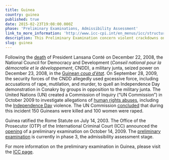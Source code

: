 ```yaml
---
title: Guinea
country: guinea
published: true
date: 2015-02-23T19:08:00.000Z
phase: 'Preliminary Examinations, Admissibility Assessment'
link_to_more_information: 'http://www.icc-cpi.int/en_menus/icc/structure%20of%20the%20court/office%20of%20the%20prosecutor/comm%20and%20ref/pe-ongoing/guinea/Pages/guinea.aspx'
description: This Preliminary Examination concern violent crackdowns on demonstrations by groups in opposition to the military junta in charge of Guinea. The Preliminary Examination is currently in the Admissibility Assessment stage.
slug: guinea
---
```



Following the [death](http://www.theguardian.com/world/2008/dec/23/lansana-conte-profile) of President Lansana Cont&eacute; on December 22, 2008, the National Council for Democracy and Development (*Conseil national pour la d&eacute;mocratie et le d&eacute;veloppement*, CNDD), a military junta, seized power on December 23, 2008, in the [Guinean *coup d’&eacute;tat*](http://www.nytimes.com/2008/12/26/world/africa/26guinea.html). On September 28, 2009, the security forces of the CNDD allegedly used [e](https://www.hrw.org/news/2009/08/31/guinea-respect-rights-opposition)xcessive force, including accusations of rape, mutilation, and murder, to quell an Independence Day demonstration in Conakry by groups in opposition to the military junta. The United Nations (UN) created a Commission of Inquiry (“UN Commission”) in October 2009 to investigate allegations of [human rights abuses](https://www.hrw.org/news/2009/12/17/guinea-stadium-massacre-rape-likely-crimes-against-humanity), including the [Independence Day](https://www.hrw.org/news/2009/10/27/guinea-september-28-massacre-was-premeditated) violence. The UN Commission [concluded](http://www.refworld.org/docid/4b4f49ea2.html) that during this incident 150 Guineans were killed and 100 women were raped.

Guinea ratified the Rome Statute on July 14, 2003. The Office of the Prosecutor (OTP) of the International Criminal Court (ICC) announced the [opening](https://www.legal-tools.org/uploads/tx_ltpdb/ICC_-_ICC_Prosecutor_confirms_situation_in_Guinea_under_examination_02.pdf) of a preliminary examination on October 14, 2009. The [preliminary examination](https://www.icc-cpi.int/iccdocs/otp/OTP-PE-rep-2015-Eng.pdf) is currently in phase 3, the admissibility assessment stage.

For more information on the preliminary examination in Guinea, please visit the [ICC page](http://www.icc-cpi.int/en_menus/icc/structure%20of%20the%20court/office%20of%20the%20prosecutor/comm%20and%20ref/pe-ongoing/guinea/Pages/guinea.aspx).